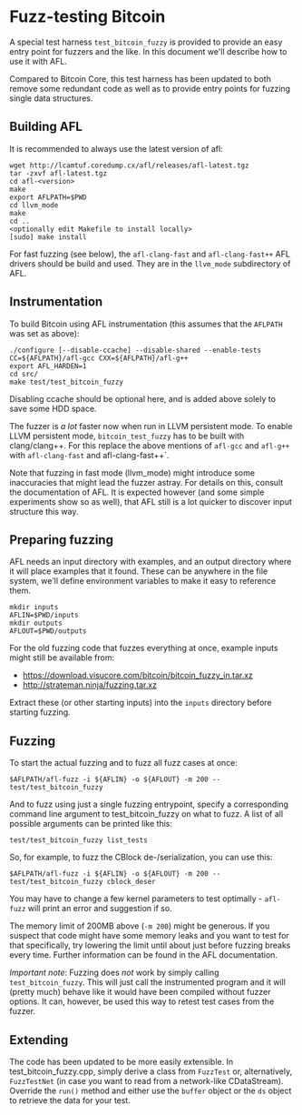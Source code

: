 # Fuzz-testing Bitcoin

A special test harness `test_bitcoin_fuzzy` is provided to provide an easy
entry point for fuzzers and the like. In this document we'll describe how to
use it with AFL.

Compared to Bitcoin Core, this test harness has been updated to both
remove some redundant code as well as to provide entry points for fuzzing
single data structures.

## Building AFL

It is recommended to always use the latest version of afl:
```
wget http://lcamtuf.coredump.cx/afl/releases/afl-latest.tgz
tar -zxvf afl-latest.tgz
cd afl-<version>
make
export AFLPATH=$PWD
cd llvm_mode
make
cd ..
<optionally edit Makefile to install locally>
[sudo] make install
```

For fast fuzzing (see below), the `afl-clang-fast` and
`afl-clang-fast++` AFL drivers should be build and used. They are in
the `llvm_mode` subdirectory of AFL.

## Instrumentation

To build Bitcoin using AFL instrumentation (this assumes that the
`AFLPATH` was set as above):
```
./configure [--disable-ccache] --disable-shared --enable-tests CC=${AFLPATH}/afl-gcc CXX=${AFLPATH}/afl-g++
export AFL_HARDEN=1
cd src/
make test/test_bitcoin_fuzzy
```

Disabling ccache should be optional here, and is added above solely to
save some HDD space.

The fuzzer is _a lot_ faster now when run in LLVM persistent mode. To
enable LLVM persistent mode, `bitcoin_test_fuzzy` has to be built with
clang/clang++. For this replace the above mentions of `afl-gcc` and
`afl-g++` with `afl-clang-fast` and afl-clang-fast++`.

Note that fuzzing in fast mode (llvm_mode) might introduce some
inaccuracies that might lead the fuzzer astray. For details on this,
consult the documentation of AFL. It is expected however (and some
simple experiments show so as well), that AFL still is a lot quicker
to discover input structure this way.


## Preparing fuzzing

AFL needs an input directory with examples, and an output directory where it
will place examples that it found. These can be anywhere in the file system,
we'll define environment variables to make it easy to reference them.

```
mkdir inputs
AFLIN=$PWD/inputs
mkdir outputs
AFLOUT=$PWD/outputs
```

For the old fuzzing code that fuzzes everything at once, example inputs might still
be available from:

- https://download.visucore.com/bitcoin/bitcoin_fuzzy_in.tar.xz
- http://strateman.ninja/fuzzing.tar.xz

Extract these (or other starting inputs) into the `inputs` directory before starting fuzzing.

## Fuzzing

To start the actual fuzzing and to fuzz all fuzz cases at once:
```
$AFLPATH/afl-fuzz -i ${AFLIN} -o ${AFLOUT} -m 200 -- test/test_bitcoin_fuzzy
```

And to fuzz using just a single fuzzing entrypoint, specify a
corresponding command line argument to test_bitcoin_fuzzy on what to
fuzz. A list of all possible arguments can be printed like this:

```
test/test_bitcoin_fuzzy list_tests
```

So, for example, to fuzz the CBlock de-/serialization, you can use this:
```
$AFLPATH/afl-fuzz -i ${AFLIN} -o ${AFLOUT} -m 200 -- test/test_bitcoin_fuzzy cblock_deser
```
You may have to change a few kernel parameters to test optimally -
`afl-fuzz` will print an error and suggestion if so.

The memory limit of 200MB above (`-m 200`) might be generous. If you
suspect that code might have some memory leaks and you want to test
for that specifically, try lowering the limit until about just before
fuzzing breaks every time.  Further information can be found in the
AFL documentation.

*Important note*: Fuzzing does *not* work by simply calling
`test_bitcoin_fuzzy`. This will just call the instrumented program and
it will (pretty much) behave like it would have been compiled without
fuzzer options. It can, however, be used this way to retest test cases
from the fuzzer.

## Extending

The code has been updated to be more easily extensible. In test_bitcoin_fuzzy.cpp, 
simply derive a class from `FuzzTest` or, alternatively, `FuzzTestNet` (in case you want
to read from a network-like CDataStream). Override the `run()` method and either use
the `buffer` object or the `ds` object to retrieve the data for your test.

